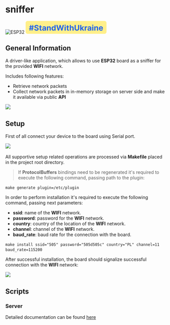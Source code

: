 # sniffer

![ESP32](https://img.shields.io/badge/esp32-blue)
[![StandWithUkraine](https://raw.githubusercontent.com/vshymanskyy/StandWithUkraine/main/badges/StandWithUkraine.svg)](https://github.com/vshymanskyy/StandWithUkraine/blob/main/docs/README.md)

## General Information

A driver-like application, which allows to use **ESP32** board as a sniffer for the provided **WIFI** network.

Includes following features:
* Retrieve network packets
* Collect network packets in in-memory storage on server side and make it available via public **API**

![](./Docs/Examples/high-level-design.png)

## Setup

First of all connect your device to the board using Serial port.

![](https://i0.wp.com/randomnerdtutorials.com/wp-content/uploads/2018/08/ESP32-DOIT-DEVKIT-V1-Board-Pinout-30-GPIOs-Copy.png?quality=100&strip=all&ssl=1)

All supportive setup related operations are processed via **Makefile** placed in the project root directory.

> If **ProtocolBuffers** bindings need to be regenerated it's required to execute the following command, passing path to
> the plugin:
```shell
make generate plugin=/etc/plugin
```

In order to perform installation it's required to execute the following command, passing next parameters:
* **ssid**: name of the **WIFI** network.
* **password**: password for the **WIFI** network.
* **country**: country of the location of the **WIFI** network.
* **channel**: channel of the **WIFI** network.
* **baud_rate**: baud rate for the connection with the board.

```shell
make install ssid="505" password="505d505c" country="PL" channel=11 baud_rate=115200
```

After successful installation, the board should signalize successful connection with the **WIFI** network:

![](./docs/examples/signalization.gif)

## Scripts

### Server

Detailed documentation can be found [here](./scripts/server/README.md)